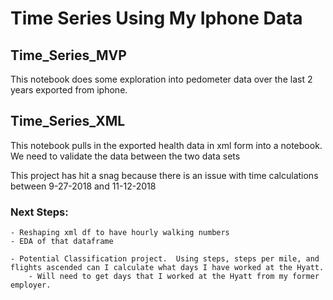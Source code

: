 # Time Series Using My Iphone Data

## Time_Series_MVP
This notebook does some exploration into pedometer data over the last 2 years exported from iphone.

## Time_Series_XML
This notebook pulls in the exported health data in xml form into a notebook.  
We need to validate the data between the two data sets

This project has hit a snag because there is an issue with time calculations between 9-27-2018 and 11-12-2018


### Next Steps:
    - Reshaping xml df to have hourly walking numbers
    - EDA of that dataframe

    - Potential Classification project.  Using steps, steps per mile, and flights ascended can I calculate what days I have worked at the Hyatt.
        - Will need to get days that I worked at the Hyatt from my former employer.
